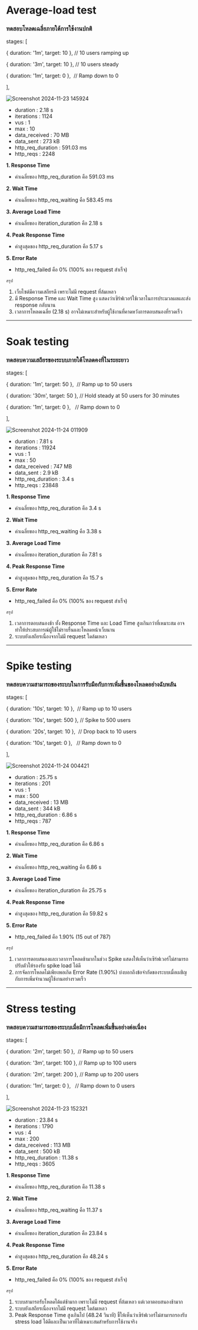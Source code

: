 # Average-load test
### ทดสอบโหลดเฉลี่ยภายใต้การใช้งานปกติ

stages: [

{ duration: '1m', target: 10 }, // 10 users ramping up

{ duration: '3m', target: 10 }, // 10 users steady

{ duration: '1m', target: 0 },  // Ramp down to 0

],

![Screenshot 2024-11-23 145924](https://github.com/user-attachments/assets/db5a402a-4ea1-46c7-b7bb-65f8d3058cac)

- duration : 2.18 s 
- iterations : 1124 
- vus : 1 
- max : 10 
- data\_received : 70 MB 
- data\_sent : 273 kB
- http\_req\_duration : 591.03 ms 
- http\_reqs : 2248

**1. Response Time**

- ค่าเฉลี่ยของ http\_req\_duration คือ 591.03 ms

**2. Wait Time**

- ค่าเฉลี่ยของ http\_req\_waiting คือ 583.45 ms

**3. Average Load Time**

- ค่าเฉลี่ยของ iteration\_duration คือ 2.18 s

**4. Peak Response Time** 

- ค่าสูงสุดของ http\_req\_duration คือ 5.17 s

**5. Error Rate**

- http\_req\_failed คือ 0% (100% ของ request สำเร็จ)

`สรุป` 
1. เว็บไซต์มีความเสถียรดี เพราะไม่มี request ที่ล้มเหลว
2. มี Response Time และ Wait Time สูง แสดงว่าเซิร์ฟเวอร์ใช้เวลาในการประมวลผลและส่ง response กลับนาน
3. เวลาการโหลดเฉลี่ย (2.18 s) อาจไม่เหมาะสำหรับผู้ใช้งานที่คาดหวังการตอบสนองที่รวดเร็ว

---

# Soak testing
### ทดสอบความเสถียรของระบบภายใต้โหลดคงที่ในระยะยาว

stages: [

{ duration: '1m', target: 50 },  // Ramp up to 50 users

{ duration: '30m', target: 50 }, // Hold steady at 50 users for 30 minutes

{ duration: '1m', target: 0 },   // Ramp down to 0

],

![Screenshot 2024-11-24 011909](https://github.com/user-attachments/assets/acf51a0e-059e-4ce2-a128-514e7f60731d)

- duration : 7.81 s 
- iterations : 11924 
- vus : 1 
- max : 50
- data\_received : 747 MB
- data\_sent : 2.9 kB
- http\_req\_duration : 3.4 s
- http\_reqs : 23848

**1. Response Time**

- ค่าเฉลี่ยของ http\_req\_duration คือ  3.4 s

**2. Wait Time**

- ค่าเฉลี่ยของ http\_req\_waiting คือ 3.38 s

**3. Average Load Time**

- ค่าเฉลี่ยของ iteration\_duration คือ 7.81 s 

**4. Peak Response Time** 

- ค่าสูงสุดของ http\_req\_duration คือ 15.7 s

**5. Error Rate**

- http\_req\_failed คือ 0% (100% ของ request สำเร็จ)

`สรุป` 
1. เวลาการตอบสนองช้า ทั้ง Response Time และ Load Time สูงเกินกว่าที่เหมาะสม อาจทำให้ประสบการณ์ผู้ใช้ไม่ราบรื่นและโหลดหน้าเว็บนาน
2. ระบบยังเสถียรเนื่องจากไม่มี request ใดล้มเหลว

---

# Spike testing
### ทดสอบความสามารถของระบบในการรับมือกับการเพิ่มขึ้นของโหลดอย่างฉับพลัน

stages: [

{ duration: '10s', target: 10 },  // Ramp up to 10 users

{ duration: '10s', target: 500 }, // Spike to 500 users

{ duration: '20s', target: 10 },  // Drop back to 10 users

{ duration: '10s', target: 0 },   // Ramp down to 0

],

![Screenshot 2024-11-24 004421](https://github.com/user-attachments/assets/b75aeebe-a77b-4b42-9618-181ee66f0890)

- duration : 25.75 s 
- iterations : 201 
- vus : 1
- max : 500 
- data\_received : 13 MB 
- data\_sent : 344 kB
- http\_req\_duration : 6.86 s 
- http\_reqs : 787

**1. Response Time**

- ค่าเฉลี่ยของ http\_req\_duration คือ 6.86 s

**2. Wait Time**

- ค่าเฉลี่ยของ http\_req\_waiting คือ 6.86 s

**3. Average Load Time**

- ค่าเฉลี่ยของ iteration\_duration คือ 25.75 s

**4. Peak Response Time** 

- ค่าสูงสุดของ http\_req\_duration คือ 59.82 s 

**5. Error Rate**

- http\_req\_failed คือ 1.90% (15 out of 787)

`สรุป` 
1. เวลาการตอบสนองและเวลาการโหลดช้ามากในช่วง Spike แสดงให้เห็นว่าเซิร์ฟเวอร์ไม่สามารถปรับตัวให้รองรับ spike load ได้ดี
2. การจัดการโหลดไม่เพียงพอเกิด Error Rate (1.90%) บ่งบอกถึงข้อจำกัดของระบบเมื่อเผชิญกับการเพิ่มจำนวนผู้ใช้งานอย่างรวดเร็ว

---

# Stress testing
### ทดสอบความสามารถของระบบเมื่อมีการโหลดเพิ่มขึ้นอย่างต่อเนื่อง

stages: [

{ duration: '2m', target: 50 },  // Ramp up to 50 users

{ duration: '3m', target: 100 }, // Ramp up to 100 users

{ duration: '2m', target: 200 }, // Ramp up to 200 users

{ duration: '1m', target: 0 },   // Ramp down to 0 users

],

![Screenshot 2024-11-23 152321](https://github.com/user-attachments/assets/aff44e91-1f0f-490c-81f4-6318a188a820)

- duration : 23.84 s 
- iterations : 1790 
- vus : 4
- max : 200
- data\_received : 113 MB 
- data\_sent : 500 kB
- http\_req\_duration : 11.38 s 
- http\_reqs : 3605

**1. Response Time**

- ค่าเฉลี่ยของ http\_req\_duration คือ 11.38 s 

**2. Wait Time**

- ค่าเฉลี่ยของ http\_req\_waiting คือ 11.37 s

**3. Average Load Time**

- ค่าเฉลี่ยของ iteration\_duration คือ 23.84 s

**4. Peak Response Time** 

- ค่าสูงสุดของ http\_req\_duration คือ 48.24 s

**5. Error Rate**

- http\_req\_failed คือ 0% (100% ของ request สำเร็จ)

`สรุป` 
1. ระบบสามารถรับโหลดได้แต่ช้ามาก เพราะไม่มี request ที่ล้มเหลว แต่เวลาตอบสนองช้ามาก
2. ระบบยังเสถียรเนื่องจากไม่มี request ใดล้มเหลว
3. Peak Response Time สูงเกินไป (48.24 วินาที) ชี้ให้เห็นว่าเซิร์ฟเวอร์ไม่สามารถรองรับ stress load ได้ดีและเป็นเวลาที่ไม่เหมาะสมสำหรับการใช้งานจริง

